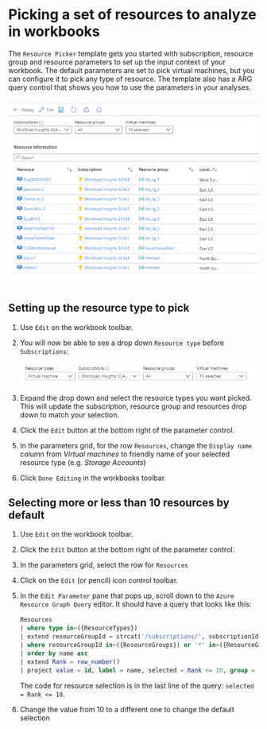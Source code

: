 # Picking a set of resources to analyze in workbooks

The `Resource Picker` template gets you started with subscription, resource group and resource parameters to set up the input context of your workbook. The default parameters are set to pick virtual machines, but you can configure it to pick any type of resource. The template also has a ARG query control that shows you how to use the parameters in your analyses.

![Image](Full.png)

## Setting up the resource type to pick

1. Use `Edit` on the workbook toolbar.
2. You will now be able to see a drop down `Resource type` before `Subscriptions`:

    ![Image](Parameter.png)
3. Expand the drop down and select the resource types you want picked. This will update the subscription, resource group and resources drop down to match your selection.
4. Click the `Edit` button at the bottom right of the parameter control.
5. In the parameters grid, for the row `Resources`, change the `Display name` column from _Virtual machines_ to friendly name of your selected resource type (e.g. _Storage Accounts_)
6. Click `Done Editing` in the workbooks toolbar.

## Selecting more or less than 10 resources by default

1. Use `Edit` on the workbook toolbar.
2. Click the `Edit` button at the bottom right of the parameter control.
3. In the parameters grid, select the row for `Resources`
4. Click on the `Edit` (or pencil) icon control toolbar.
5. In the `Edit Parameter` pane that pops up, scroll down to the `Azure Resource Graph Query` editor. It should have a query that looks like this:
    ```sql
    Resources
    | where type in~({ResourceTypes})
    | extend resourceGroupId = strcat('/subscriptions/', subscriptionId, '/resourceGroups/', resourceGroup)
    | where resourceGroupId in~({ResourceGroups}) or '*' in~({ResourceGroups})
    | order by name asc
    | extend Rank = row_number()
    | project value = id, label = name, selected = Rank <= 10, group = resourceGroup
    ```
    The code for resource selection is in the last line of the query: `selected = Rank <= 10`. 

6. Change the value from 10 to a different one to change the default selection